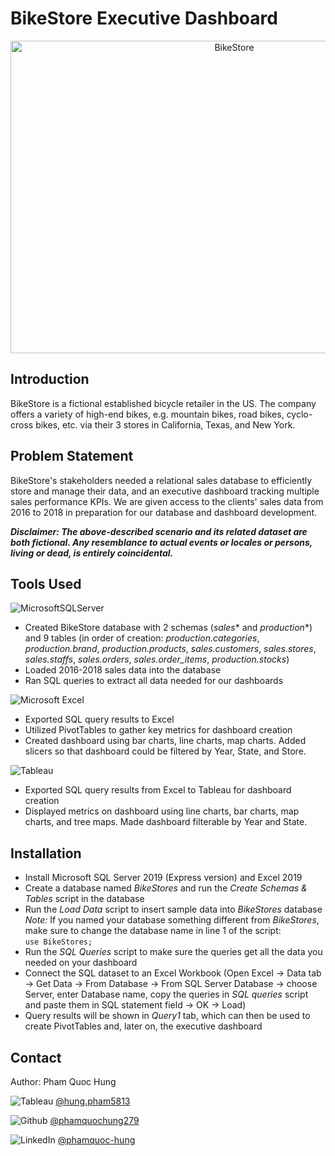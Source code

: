 # BikeStore Executive Dashboard

<p align="center">
  <img src="https://mleuoy8pazri.i.optimole.com/w:1024/h:768/q:mauto/f:avif/https://bikeshopla.com/wp-content/uploads/2021/01/bikesinstoregeotag5.jpg" alt="BikeStore" width=700" height="500">
</p>

## Introduction

BikeStore is a fictional established bicycle retailer in the US. The company offers a variety of high-end bikes, e.g. mountain bikes, road bikes, cyclo-cross bikes, etc. via their 3 stores in California, Texas, and New York. <br />

## Problem Statement

BikeStore's stakeholders needed a relational sales database to efficiently store and manage their data, and an executive dashboard tracking multiple sales performance KPIs. We are given access to the clients' sales data from 2016 to 2018 in preparation for our database and dashboard development. <br />

***Disclaimer: The above-described scenario and its related dataset are both fictional. Any resemblance to actual events or locales or persons, living or dead, is entirely coincidental.*** <br />

## Tools Used

![MicrosoftSQLServer](https://img.shields.io/badge/Microsoft%20SQL%20Server-CC2927?style=for-the-badge&logo=microsoft%20sql%20server&logoColor=white) <br />
- Created BikeStore database with 2 schemas (*sales** and *production**) and 9 tables (in order of creation: *production.categories*, *production.brand*, *production.products*, *sales.customers*, *sales.stores*, *sales.staffs*, *sales.orders*, *sales.order_items*, *production.stocks*) <br />
- Loaded 2016-2018 sales data into the database <br />
- Ran SQL queries to extract all data needed for our dashboards <br />

![Microsoft Excel](https://img.shields.io/badge/Microsoft_Excel-217346?style=for-the-badge&logo=microsoft-excel&logoColor=white) <br />
- Exported SQL query results to Excel <br />
- Utilized PivotTables to gather key metrics for dashboard creation <br />
- Created dashboard using bar charts, line charts, map charts. Added slicers so that dashboard could be filtered by Year, State, and Store. <br />

![Tableau](https://img.shields.io/badge/Tableau-E97627?style=for-the-badge&logo=Tableau&logoColor=white) <br />
- Exported SQL query results from Excel to Tableau for dashboard creation <br />
- Displayed metrics on dashboard using line charts, bar charts, map charts, and tree maps. Made dashboard filterable by Year and State.


## Installation
- Install Microsoft SQL Server 2019 (Express version) and Excel 2019 <br />
- Create a database named *BikeStores* and run the *Create Schemas & Tables* script in the database
- Run the *Load Data* script to insert sample data into *BikeStores* database <br />
*Note:* If you named your database something different from *BikeStores*, make sure to change the database name in line 1 of the script: <br />
```use BikeStores;```  <br />
- Run the *SQL Queries* script to make sure the queries get all the data you needed on your dashboard <br />
- Connect the SQL dataset to an Excel Workbook (Open Excel -> Data tab -> Get Data -> From Database -> From SQL Server Database -> choose Server, enter Database name, copy the queries in *SQL queries* script and paste them in SQL statement field -> OK -> Load) <br />
- Query results will be shown in *Query1* tab, which can then be used to create PivotTables and, later on, the executive dashboard <br />

## Contact

Author: Pham Quoc Hung <br />

![Tableau](https://img.shields.io/badge/Tableau-E97627?style=for-the-badge&logo=Tableau&logoColor=white) [@hung.pham5813](https://public.tableau.com/app/profile/hung.pham5813) <br />

![Github](https://img.shields.io/badge/GitHub-100000?style=for-the-badge&logo=github&logoColor=white) [@phamquochung279](https://github.com/phamquochung279) <br />

![LinkedIn](https://img.shields.io/badge/LinkedIn-0077B5?style=for-the-badge&logo=linkedin&logoColor=white) [@phamquoc-hung](https://www.linkedin.com/in/pham-quochung/) <br />
